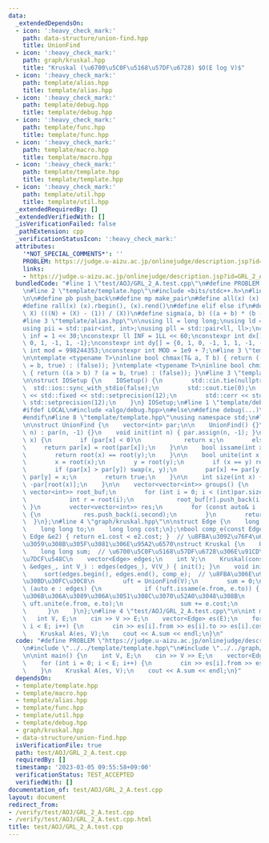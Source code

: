 ```yaml
---
data:
  _extendedDependsOn:
  - icon: ':heavy_check_mark:'
    path: data-structure/union-find.hpp
    title: UnionFind
  - icon: ':heavy_check_mark:'
    path: graph/kruskal.hpp
    title: "Kruskal (\u6700\u5C0F\u5168\u57DF\u6728) $O(E log V)$"
  - icon: ':heavy_check_mark:'
    path: template/alias.hpp
    title: template/alias.hpp
  - icon: ':heavy_check_mark:'
    path: template/debug.hpp
    title: template/debug.hpp
  - icon: ':heavy_check_mark:'
    path: template/func.hpp
    title: template/func.hpp
  - icon: ':heavy_check_mark:'
    path: template/macro.hpp
    title: template/macro.hpp
  - icon: ':heavy_check_mark:'
    path: template/template.hpp
    title: template/template.hpp
  - icon: ':heavy_check_mark:'
    path: template/util.hpp
    title: template/util.hpp
  _extendedRequiredBy: []
  _extendedVerifiedWith: []
  _isVerificationFailed: false
  _pathExtension: cpp
  _verificationStatusIcon: ':heavy_check_mark:'
  attributes:
    '*NOT_SPECIAL_COMMENTS*': ''
    PROBLEM: https://judge.u-aizu.ac.jp/onlinejudge/description.jsp?id=GRL_2_A
    links:
    - https://judge.u-aizu.ac.jp/onlinejudge/description.jsp?id=GRL_2_A
  bundledCode: "#line 1 \"test/AOJ/GRL_2_A.test.cpp\"\n#define PROBLEM \"https://judge.u-aizu.ac.jp/onlinejudge/description.jsp?id=GRL_2_A\"\
    \n#line 2 \"template/template.hpp\"\n#include <bits/stdc++.h>\n#line 3 \"template/macro.hpp\"\
    \n\n#define pb push_back\n#define mp make_pair\n#define all(x) (x).begin(), (x).end()\n\
    #define rall(x) (x).rbegin(), (x).rend()\n#define elif else if\n#define updiv(N,\
    \ X) (((N) + (X) - (1)) / (X))\n#define sigma(a, b) ((a + b) * (b - a + 1) / 2)\n\
    #line 3 \"template/alias.hpp\"\n\nusing ll = long long;\nusing ld = long double;\n\
    using pii = std::pair<int, int>;\nusing pll = std::pair<ll, ll>;\nconstexpr int\
    \ inf = 1 << 30;\nconstexpr ll INF = 1LL << 60;\nconstexpr int dx[] = {1, 0, -1,\
    \ 0, 1, -1, 1, -1};\nconstexpr int dy[] = {0, 1, 0, -1, 1, 1, -1, -1};\nconstexpr\
    \ int mod = 998244353;\nconstexpr int MOD = 1e9 + 7;\n#line 3 \"template/func.hpp\"\
    \n\ntemplate <typename T>\ninline bool chmax(T& a, T b) { return ((a < b) ? (a\
    \ = b, true) : (false)); }\ntemplate <typename T>\ninline bool chmin(T& a, T b)\
    \ { return ((a > b) ? (a = b, true) : (false)); }\n#line 3 \"template/util.hpp\"\
    \n\nstruct IOSetup {\n    IOSetup() {\n        std::cin.tie(nullptr);\n      \
    \  std::ios::sync_with_stdio(false);\n        std::cout.tie(0);\n        std::cout\
    \ << std::fixed << std::setprecision(12);\n        std::cerr << std::fixed <<\
    \ std::setprecision(12);\n    }\n} IOSetup;\n#line 1 \"template/debug.hpp\"\n\
    #ifdef LOCAL\n#include <algo/debug.hpp>\n#else\n#define debug(...)\n#define line\n\
    #endif\n#line 8 \"template/template.hpp\"\nusing namespace std;\n#line 3 \"data-structure/union-find.hpp\"\
    \n\nstruct UnionFind {\n    vector<int> par;\n\n    UnionFind() {}\n    UnionFind(int\
    \ n) : par(n, -1) {}\n    void init(int n) { par.assign(n, -1); }\n\n    int root(int\
    \ x) {\n        if (par[x] < 0)\n            return x;\n        else\n       \
    \     return par[x] = root(par[x]);\n    }\n\n    bool issame(int x, int y) {\n\
    \        return root(x) == root(y);\n    }\n\n    bool unite(int x, int y) {\n\
    \        x = root(x);\n        y = root(y);\n        if (x == y) return false;\n\
    \        if (par[x] > par[y]) swap(x, y);\n        par[x] += par[y];\n       \
    \ par[y] = x;\n        return true;\n    }\n\n    int size(int x) {\n        return\
    \ -par[root(x)];\n    }\n\n    vector<vector<int>> groups() {\n        map<int,\
    \ vector<int>> root_buf;\n        for (int i = 0; i < (int)par.size(); ++i) {\n\
    \            int r = root(i);\n            root_buf[r].push_back(i);\n       \
    \ }\n        vector<vector<int>> res;\n        for (const auto& i : root_buf)\
    \ {\n            res.push_back(i.second);\n        }\n        return res;\n  \
    \  }\n};\n#line 4 \"graph/kruskal.hpp\"\n\nstruct Edge {\n    long long from;\n\
    \    long long to;\n    long long cost;\n};\nbool comp_e(const Edge &e1, const\
    \ Edge &e2) { return e1.cost < e2.cost; }  // \u8FBA\u3092\u76F4\u63A5\u6BD4\u8F03\
    \u3059\u308B\u305F\u3081\u306E\u95A2\u6570\nstruct Kruskal {\n    UnionFind uft;\n\
    \    long long sum;  // \u6700\u5C0F\u5168\u57DF\u6728\u306E\u91CD\u307F\u306E\
    \u7DCF\u548C\n    vector<Edge> edges;\n    int V;\n    Kruskal(const vector<Edge>\
    \ &edges_, int V_) : edges(edges_), V(V_) { init(); }\n    void init() {\n   \
    \     sort(edges.begin(), edges.end(), comp_e);  // \u8FBA\u306E\u91CD\u307F\u3067\
    \u30BD\u30FC\u30C8\n        uft = UnionFind(V);\n        sum = 0;\n        for\
    \ (auto e : edges) {\n            if (!uft.issame(e.from, e.to)) {  // \u9589\u8DEF\
    \u306B\u306A\u3089\u306A\u3051\u308C\u3070\u52A0\u3048\u308B\n               \
    \ uft.unite(e.from, e.to);\n                sum += e.cost;\n            }\n  \
    \      }\n    }\n};\n#line 4 \"test/AOJ/GRL_2_A.test.cpp\"\n\nint main() {\n \
    \   int V, E;\n    cin >> V >> E;\n    vector<Edge> es(E);\n    for (int i = 0;\
    \ i < E; i++) {\n        cin >> es[i].from >> es[i].to >> es[i].cost;\n    }\n\
    \    Kruskal A(es, V);\n    cout << A.sum << endl;\n}\n"
  code: "#define PROBLEM \"https://judge.u-aizu.ac.jp/onlinejudge/description.jsp?id=GRL_2_A\"\
    \n#include \"../../template/template.hpp\"\n#include \"../../graph/kruskal.hpp\"\
    \n\nint main() {\n    int V, E;\n    cin >> V >> E;\n    vector<Edge> es(E);\n\
    \    for (int i = 0; i < E; i++) {\n        cin >> es[i].from >> es[i].to >> es[i].cost;\n\
    \    }\n    Kruskal A(es, V);\n    cout << A.sum << endl;\n}"
  dependsOn:
  - template/template.hpp
  - template/macro.hpp
  - template/alias.hpp
  - template/func.hpp
  - template/util.hpp
  - template/debug.hpp
  - graph/kruskal.hpp
  - data-structure/union-find.hpp
  isVerificationFile: true
  path: test/AOJ/GRL_2_A.test.cpp
  requiredBy: []
  timestamp: '2023-03-05 09:55:58+09:00'
  verificationStatus: TEST_ACCEPTED
  verifiedWith: []
documentation_of: test/AOJ/GRL_2_A.test.cpp
layout: document
redirect_from:
- /verify/test/AOJ/GRL_2_A.test.cpp
- /verify/test/AOJ/GRL_2_A.test.cpp.html
title: test/AOJ/GRL_2_A.test.cpp
---
```

